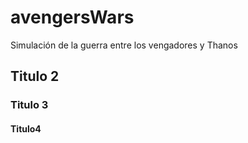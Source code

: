 # avengersWars
Simulación de la guerra entre los vengadores y Thanos

## Titulo 2
### Titulo 3
#### Titulo4
